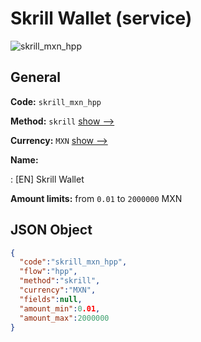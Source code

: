 
# Skrill Wallet (service) 
![skrill_mxn_hpp](https://static.openfintech.io/payment_methods/skrill_mxn_hpp/logo.svg?w=400&c=v0.59.26#w200)  

## General 
 
**Code:** `skrill_mxn_hpp` 
 
**Method:** `skrill` 
 [show -->](/payment-methods/skrill/) 
 
**Currency:** `MXN` [show -->](/currencies/MXN/) 
 
**Name:** 
 
:	[EN] Skrill Wallet 
 
**Amount limits:** from `0.01` to `2000000` MXN 

## JSON Object 

```json
{
  "code":"skrill_mxn_hpp",
  "flow":"hpp",
  "method":"skrill",
  "currency":"MXN",
  "fields":null,
  "amount_min":0.01,
  "amount_max":2000000
}
```  

